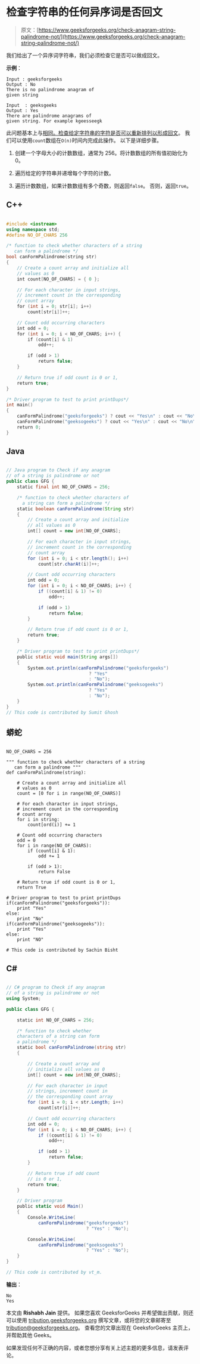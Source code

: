# 检查字符串的任何异序词是否回文

> 原文：[https://www.geeksforgeeks.org/check-anagram-string-palindrome-not/](https://www.geeksforgeeks.org/check-anagram-string-palindrome-not/)

我们给出了一个异序词字符串，我们必须检查它是否可以做成回文。

**示例**：

```
Input : geeksforgeeks 
Output : No
There is no palindrome anagram of 
given string

Input  : geeksgeeks
Output : Yes
There are palindrome anagrams of
given string. For example kgeesseegk

```

此问题基本上与[相同。检查给定字符串的字符是否可以重新排列以形成回文](https://www.geeksforgeeks.org/check-characters-given-string-can-rearranged-form-palindrome/)。 我们可以使用`count`数组在`O(n)`时间内完成此操作。 以下是详细步骤。

1.  创建一个字母大小的计数数组，通常为 256。将计数数组的所有值初始化为 0。

2.  遍历给定的字符串并递增每个字符的计数。

3.  遍历计数数组，如果计数数组有多个奇数，则返回`false`。 否则，返回`true`。

## C++

```cpp

#include <iostream>
using namespace std;
#define NO_OF_CHARS 256

/* function to check whether characters of a string
   can form a palindrome */
bool canFormPalindrome(string str)
{
    // Create a count array and initialize all
    // values as 0
    int count[NO_OF_CHARS] = { 0 };

    // For each character in input strings,
    // increment count in the corresponding
    // count array
    for (int i = 0; str[i]; i++)
        count[str[i]]++;

    // Count odd occurring characters
    int odd = 0;
    for (int i = 0; i < NO_OF_CHARS; i++) {
        if (count[i] & 1)
            odd++;

        if (odd > 1)
            return false;
    }

    // Return true if odd count is 0 or 1,
    return true;
}

/* Driver program to test to print printDups*/
int main()
{
    canFormPalindrome("geeksforgeeks") ? cout << "Yes\n" : cout << "No\n";
    canFormPalindrome("geeksogeeks") ? cout << "Yes\n" : cout << "No\n";
    return 0;
}

```

## Java

```java

// Java program to Check if any anagram
// of a string is palindrome or not
public class GFG {
    static final int NO_OF_CHARS = 256;

    /* function to check whether characters of
      a string can form a palindrome */
    static boolean canFormPalindrome(String str)
    {
        // Create a count array and initialize
        // all values as 0
        int[] count = new int[NO_OF_CHARS];

        // For each character in input strings,
        // increment count in the corresponding
        // count array
        for (int i = 0; i < str.length(); i++)
            count[str.charAt(i)]++;

        // Count odd occurring characters
        int odd = 0;
        for (int i = 0; i < NO_OF_CHARS; i++) {
            if ((count[i] & 1) != 0)
                odd++;

            if (odd > 1)
                return false;
        }

        // Return true if odd count is 0 or 1,
        return true;
    }

    /* Driver program to test to print printDups*/
    public static void main(String args[])
    {
        System.out.println(canFormPalindrome("geeksforgeeks")
                               ? "Yes"
                               : "No");
        System.out.println(canFormPalindrome("geeksogeeks")
                               ? "Yes"
                               : "No");
    }
}
// This code is contributed by Sumit Ghosh

```

## 蟒蛇

```

NO_OF_CHARS = 256

""" function to check whether characters of a string
   can form a palindrome """
def canFormPalindrome(string):

    # Create a count array and initialize all 
    # values as 0
    count = [0 for i in range(NO_OF_CHARS)]

    # For each character in input strings,
    # increment count in the corresponding
    # count array
    for i in string:
        count[ord(i)] += 1

    # Count odd occurring characters
    odd = 0
    for i in range(NO_OF_CHARS):
        if (count[i] & 1):
            odd += 1

        if (odd > 1):
            return False

    # Return true if odd count is 0 or 1, 
    return True

# Driver program to test to print printDups
if(canFormPalindrome("geeksforgeeks")):
    print "Yes"
else:
    print "No"
if(canFormPalindrome("geeksogeeks")):
    print "Yes"
else:
    print "NO"

# This code is contributed by Sachin Bisht

```

## C#

```cs

// C# program to Check if any anagram
// of a string is palindrome or not
using System;

public class GFG {

    static int NO_OF_CHARS = 256;

    /* function to check whether 
    characters of a string can form
    a palindrome */
    static bool canFormPalindrome(string str)
    {

        // Create a count array and
        // initialize all values as 0
        int[] count = new int[NO_OF_CHARS];

        // For each character in input
        // strings, increment count in
        // the corresponding count array
        for (int i = 0; i < str.Length; i++)
            count[str[i]]++;

        // Count odd occurring characters
        int odd = 0;
        for (int i = 0; i < NO_OF_CHARS; i++) {
            if ((count[i] & 1) != 0)
                odd++;

            if (odd > 1)
                return false;
        }

        // Return true if odd count
        // is 0 or 1,
        return true;
    }

    // Driver program
    public static void Main()
    {
        Console.WriteLine(
            canFormPalindrome("geeksforgeeks")
                              ? "Yes" : "No");

        Console.WriteLine(
            canFormPalindrome("geeksogeeks")
                              ? "Yes" : "No");
    }
}

// This code is contributed by vt_m.

```

**输出**：

```
No
Yes

```

本文由 **Rishabh Jain** 提供。 如果您喜欢 GeeksforGeeks 并希望做出贡献，则还可以使用 [tribution.geeksforgeeks.org](http://www.contribute.geeksforgeeks.org) 撰写文章，或将您的文章邮寄至 tribution@geeksforgeeks.org。 查看您的文章出现在 GeeksforGeeks 主页上，并帮助其他 Geeks。

如果发现任何不正确的内容，或者您​​想分享有关上述主题的更多信息，请发表评论。

